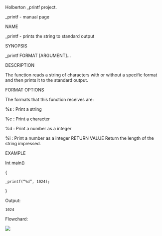 Holberton _printf project.

_printf - manual page


NAME

_printf - prints the string to standard output

SYNOPSIS

_printf FORMAT [ARGUMENT]...


DESCRIPTION

The function reads a string of characters with or without a specific format and then prints it to the standard output.

FORMAT OPTIONS

The formats that this function receives are:

%s : Print a string

%c : Print a character

%d : Print a number as a integer

%i : Print a number as a integer
RETURN VALUE 
Return the length of the string impressed.

EXAMPLE

Int main()

  {

    _printf(“%d”, 1024);
  
  }

Output:

	1024

Flowchard:

<img src=https://app.code2flow.com/Xspqt4xE3Usd.code.png/>
